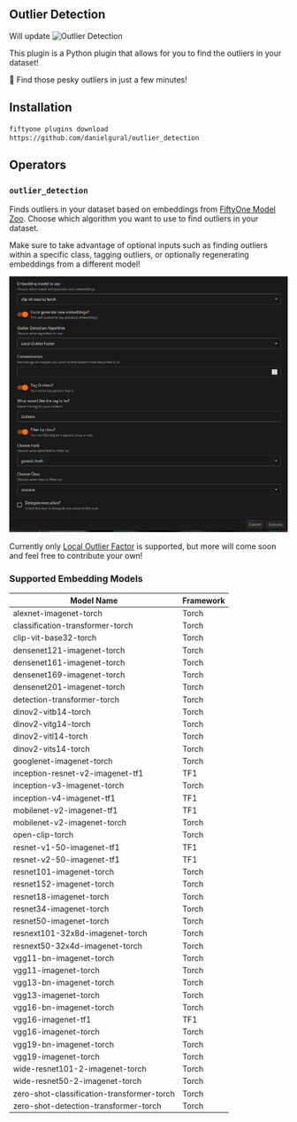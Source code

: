 ## Outlier Detection

Will update
![Outlier Detection](https://github.com/danielgural/semantic_video_search/blob/main/assets/video_semantic_search.gif)

This plugin is a Python plugin that allows for you to find the outliers in your dataset!

🔎 Find those pesky outliers in just a few minutes!

## Installation

```shell
fiftyone plugins download https://github.com/danielgural/outlier_detection
```

## Operators

### `outlier_detection`

Finds outliers in your dataset based on embeddings from [FiftyOne Model Zoo](https://docs.voxel51.com/user_guide/model_zoo/models.html). Choose which algorithm you want to use to find outliers in your dataset. 

Make sure to take advantage of optional inputs such as finding outliers within a specific class, tagging outliers, or optionally regenerating embeddings from a different model!

![Outlier Detection Inputs](https://github.com/danielgural/outlier_detection/blob/main/assets/outlier_inputs.png)

Currently only [Local Outlier Factor](https://scikit-learn.org/stable/modules/generated/sklearn.neighbors.LocalOutlierFactor.html) is supported, but more will come soon and feel free to contribute your own!



### Supported Embedding Models

| Model Name                                                | Framework   |
|-----------------------------------------------------------|-------------|
| alexnet-imagenet-torch                                    | Torch       |
| classification-transformer-torch                          | Torch       |
| clip-vit-base32-torch                                     | Torch       |
| densenet121-imagenet-torch                                | Torch       |
| densenet161-imagenet-torch                                | Torch       |
| densenet169-imagenet-torch                                | Torch       |
| densenet201-imagenet-torch                                | Torch       |
| detection-transformer-torch                               | Torch       |
| dinov2-vitb14-torch                                       | Torch       |
| dinov2-vitg14-torch                                       | Torch       |
| dinov2-vitl14-torch                                       | Torch       |
| dinov2-vits14-torch                                       | Torch       |
| googlenet-imagenet-torch                                  | Torch       |
| inception-resnet-v2-imagenet-tf1                          | TF1         |
| inception-v3-imagenet-torch                               | Torch       |
| inception-v4-imagenet-tf1                                 | TF1         |
| mobilenet-v2-imagenet-tf1                                 | TF1         |
| mobilenet-v2-imagenet-torch                               | Torch       |
| open-clip-torch                                           | Torch       |
| resnet-v1-50-imagenet-tf1                                 | TF1         |
| resnet-v2-50-imagenet-tf1                                 | TF1         |
| resnet101-imagenet-torch                                  | Torch       |
| resnet152-imagenet-torch                                  | Torch       |
| resnet18-imagenet-torch                                   | Torch       |
| resnet34-imagenet-torch                                   | Torch       |
| resnet50-imagenet-torch                                   | Torch       |
| resnext101-32x8d-imagenet-torch                           | Torch       |
| resnext50-32x4d-imagenet-torch                            | Torch       |
| vgg11-bn-imagenet-torch                                   | Torch       |
| vgg11-imagenet-torch                                      | Torch       |
| vgg13-bn-imagenet-torch                                   | Torch       |
| vgg13-imagenet-torch                                      | Torch       |
| vgg16-bn-imagenet-torch                                   | Torch       |
| vgg16-imagenet-tf1                                        | TF1         |
| vgg16-imagenet-torch                                      | Torch       |
| vgg19-bn-imagenet-torch                                   | Torch       |
| vgg19-imagenet-torch                                      | Torch       |
| wide-resnet101-2-imagenet-torch                           | Torch       |
| wide-resnet50-2-imagenet-torch                            | Torch       |
| zero-shot-classification-transformer-torch                | Torch       |
| zero-shot-detection-transformer-torch                     | Torch       |

